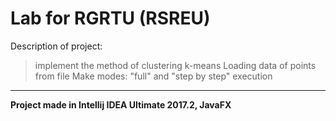 # Lab for RGRTU (RSREU)

Description of project:
> implement the method of clustering k-means
> Loading data of points from file
> Make modes: "full" and "step by step" execution
______
**Project made in Intellij IDEA Ultimate 2017.2, JavaFX**
